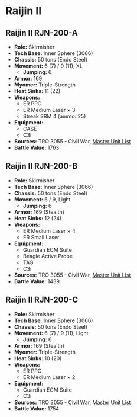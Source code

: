 # Raijin II
## Raijin II RJN-200-A
- **Role:** Skirmisher
- **Tech Base:** Inner Sphere (3066)
- **Chassis:** 50 tons (Endo Steel)
- **Movement:** 6 (7) / 9 (11), XL
  - **Jumping:** 6
- **Armor:** 169
- **Myomer:** Triple-Strength
- **Heat Sinks:** 11 (22)
- **Weapons:**
  - ER PPC
  - ER Medium Laser × 3
  - Streak SRM 4 (ammo: 25)
- **Equipment:**
  - CASE
  - C3i
- **Sources:** TRO 3055 - Civil War, [Master Unit List](http://masterunitlist.info/Unit/Details/2628/raijin-ii-rjn-200-a)
- **Battle Value:** 1763

## Raijin II RJN-200-B
- **Role:** Skirmisher
- **Tech Base:** Inner Sphere (3066)
- **Chassis:** 50 tons (Endo Steel)
- **Movement:** 6 / 9, Light
  - **Jumping:** 6
- **Armor:** 169 (Stealth)
- **Heat Sinks:** 12 (24)
- **Weapons:**
  - ER Medium Laser × 4
  - ER Small Laser
- **Equipment:**
  - Guardian ECM Suite
  - Beagle Active Probe
  - TAG
  - C3i
- **Sources:** TRO 3055 - Civil War, [Master Unit List](http://masterunitlist.info/Unit/Details/2629/raijin-ii-rjn-200-b)
- **Battle Value:** 1439

## Raijin II RJN-200-C
- **Role:** Skirmisher
- **Tech Base:** Inner Sphere (3066)
- **Chassis:** 50 tons (Endo Steel)
- **Movement:** 6 (7) / 9 (11), Light
  - **Jumping:** 6
- **Armor:** 169 (Stealth)
- **Myomer:** Triple-Strength
- **Heat Sinks:** 10 (20)
- **Weapons:**
  - ER PPC
  - ER Medium Laser × 2
- **Equipment:**
  - Guardian ECM Suite
  - C3i
- **Sources:** TRO 3055 - Civil War, [Master Unit List](http://masterunitlist.info/Unit/Details/2630/raijin-ii-rjn-200-c)
- **Battle Value:** 1754

